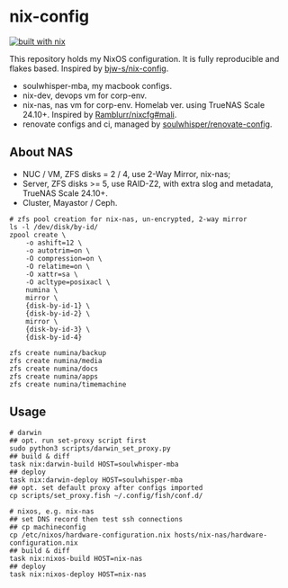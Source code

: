 # nix-config

[![built with nix](https://img.shields.io/badge/built_with_nix-blue?style=for-the-badge&logo=nixos&logoColor=white)](https://builtwithnix.org)

This repository holds my NixOS configuration. It is fully reproducible and flakes based. Inspired by [bjw-s/nix-config](https://github.com/bjw-s/nix-config).

- soulwhisper-mba, my macbook configs.
- nix-dev, devops vm for corp-env.
- nix-nas, nas vm for corp-env. Homelab ver. using TrueNAS Scale 24.10+. Inspired by [Ramblurr/nixcfg#mali](https://github.com/Ramblurr/nixcfg/tree/main/hosts/mali).
- renovate configs and ci, managed by [soulwhisper/renovate-config](https://github.com/soulwhisper/renovate-config).

## About NAS

- NUC / VM, ZFS disks = 2 / 4, use 2-Way Mirror, nix-nas;
- Server, ZFS disks >= 5, use RAID-Z2, with extra slog and metadata, TrueNAS Scale 24.10+.
- Cluster, Mayastor / Ceph.

```shell
# zfs pool creation for nix-nas, un-encrypted, 2-way mirror
ls -l /dev/disk/by-id/
zpool create \
    -o ashift=12 \
    -o autotrim=on \
    -O compression=on \
    -O relatime=on \
    -O xattr=sa \
    -O acltype=posixacl \
    numina \
    mirror \
    {disk-by-id-1} \
    {disk-by-id-2} \
    mirror \
    {disk-by-id-3} \
    {disk-by-id-4}

zfs create numina/backup
zfs create numina/media
zfs create numina/docs
zfs create numina/apps
zfs create numina/timemachine

```

## Usage

```shell
# darwin
## opt. run set-proxy script first
sudo python3 scripts/darwin_set_proxy.py
## build & diff
task nix:darwin-build HOST=soulwhisper-mba
## deploy
task nix:darwin-deploy HOST=soulwhisper-mba
## opt. set default proxy after configs imported
cp scripts/set_proxy.fish ~/.config/fish/conf.d/

# nixos, e.g. nix-nas
## set DNS record then test ssh connections
## cp machineconfig
cp /etc/nixos/hardware-configuration.nix hosts/nix-nas/hardware-configuration.nix
## build & diff
task nix:nixos-build HOST=nix-nas
## deploy
task nix:nixos-deploy HOST=nix-nas
```
